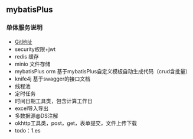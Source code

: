 ## mybatisPlus

### 单体服务说明

- [Git地址](https://gitee.com/doublehappy_admin/springbootProject/tree/master/mybatisPlus)
- security权限+jwt
- redis 缓存
- minio 文件存储
- mybatisPlus orm  基于mybatisPlus自定义模板自动生成代码（crud含批量）
- knife4j 基于swagger的接口文档
- 线程池
- 定时任务
- 时间日期工具类，包含计算工作日
- excel导入导出
- 多数据源@DS注解
- okhttp工具类，post，get，表单提交，文件上传下载
- todo：1.es


